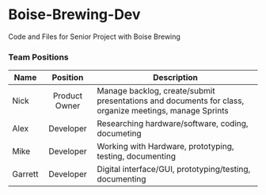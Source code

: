 # Boise-Brewing-Dev
Code and Files for Senior Project with Boise Brewing

### Team Positions

| Name       | Position    | Description      |
| ---------- |:-------------:| -----|
| Nick       | Product Owner | Manage backlog, create/submit presentations and documents for class, organize meetings, manage Sprints |
| Alex       | Developer     | Researching hardware/software, coding, documeting |
| Mike       | Developer     | Working with Hardware, prototyping, testing, documenting |
| Garrett    | Developer     | Digital interface/GUI, prototyping/testing, documenting |
